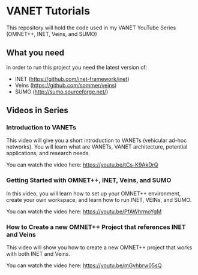 # VANET Tutorials
This repository will hold the code used in my VANET YouTube Series (OMNET++, INET, Veins, and SUMO)

## What you need

In order to run this project you need the latest version of:
* INET (https://github.com/inet-framework/inet)
* Veins (https://github.com/sommer/veins)
* SUMO (http://sumo.sourceforge.net/)

## Videos in Series

### Introduction to VANETs

This video will give you a short introduction to VANETs (vehicular ad-hoc networks). You will learn what are VANETs, VANET architecture, potential applications, and research needs. 

You can watch the video here: https://youtu.be/tCs-K9AkDrQ

### Getting Started with OMNET++, INET, Veins, and SUMO

In this video, you will learn how to set up your OMNET++ environment, create your own workspace, and learn how to run INET, VEINs, and SUMO. 

You can watch the video here: https://youtu.be/PfAWhrmoYgM

### How to Create a new OMNET++ Project that references INET and Veins

This video will show you how to create a new OMNET++ project that works with both INET and Veins.

You can watch the video here: https://youtu.be/mGvhbrw05sQ
